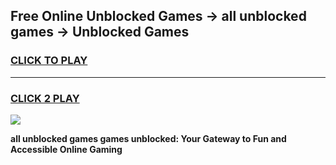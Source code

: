 
## Free Online Unblocked Games → all unblocked games → Unblocked Games
<h3>
<a href="https://premium.freeplayer.one?title=all_unblocked_games&ref=21F">CLICK TO PLAY</a></h3>
<hr>

<h3>
<a href="https://premium.freeplayer.one?title=all_unblocked_games&ref=21F">CLICK 2 PLAY</a>
  
</h3>

<a href="https://premium.freeplayer.one?title=all_unblocked_games&ref=21F/"><img src="https://clearcache.store/games.png"></a>


**all unblocked games games unblocked: Your Gateway to Fun and Accessible Online Gaming**
